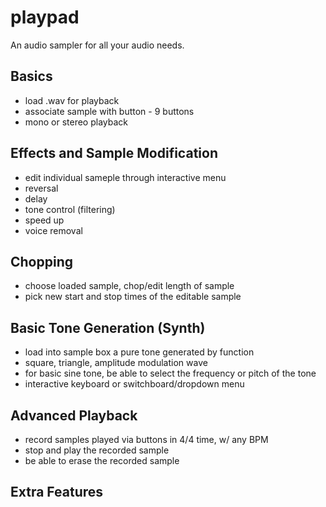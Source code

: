 # playpad

An audio sampler for all your audio needs.

<h2>Basics</h2>
<ul>
<li>load .wav for playback</li>
<li>associate sample with button - 9 buttons</li>
<li>mono or stereo playback</li>
</ul>
<h2>Effects and Sample Modification</h2>
<ul>
<li>edit individual sameple through interactive menu</li>
<li>reversal</li>
<li>delay</li>
<li>tone control (filtering)</li>
<li>speed up</li>
<li>voice removal</li>
</ul>
<h2>Chopping</h2>
<ul>
<li>choose loaded sample, chop/edit length of sample</li>
<li>pick new start and stop times of the editable sample</li>
</ul>
<h2>Basic Tone Generation (Synth)</h2>
<ul>
<li>load into sample box a pure tone generated by function</li>
<li>square, triangle, amplitude modulation wave</li>
<li>for basic sine tone, be able to select the frequency or pitch of the tone</li>
<li>interactive keyboard or switchboard/dropdown menu</li>
</ul>
<h2>Advanced Playback</h2>
<ul>
<li>record samples played via buttons in 4/4 time, w/ any BPM</li>
<li>stop and play the recorded sample</li>
<li>be able to erase the recorded sample</li>
</ul>
<h2>Extra Features</h2>
